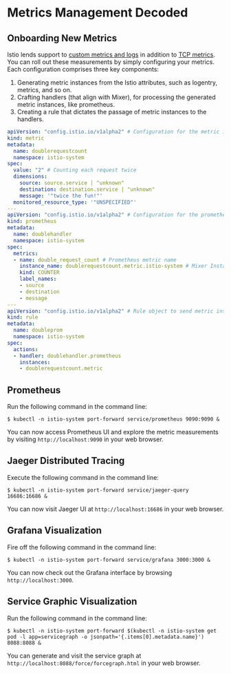 # Metrics Management Decoded

## Onboarding New Metrics

Istio lends support to [custom metrics and logs](https://istio.io/docs/tasks/telemetry/metrics-logs/) in addition to [TCP metrics](https://istio.io/docs/tasks/telemetry/tcp-metrics/). You can roll out these measurements by simply configuring your metrics. Each configuration comprises three key components:

1. Generating metric instances from the Istio attributes, such as logentry, metrics, and so on.
2. Crafting handlers (that align with Mixer), for processing the generated metric instances, like prometheus.
3. Creating a rule that dictates the passage of metric instances to the handlers.

```yaml
apiVersion: "config.istio.io/v1alpha2" # Configuration for the metric instance
kind: metric
metadata:
  name: doublerequestcount
  namespace: istio-system
spec:
  value: "2" # Counting each request twice
  dimensions:
    source: source.service | "unknown"
    destination: destination.service | "unknown"
    message: '"twice the fun!"'
  monitored_resource_type: '"UNSPECIFIED"'
---
apiVersion: "config.istio.io/v1alpha2" # Configuration for the prometheus handler
kind: prometheus
metadata:
  name: doublehandler
  namespace: istio-system
spec:
  metrics:
  - name: double_request_count # Prometheus metric name
    instance_name: doublerequestcount.metric.istio-system # Mixer Instance name (Fully Qualified Name)
    kind: COUNTER
    label_names:
    - source
    - destination
    - message
---
apiVersion: "config.istio.io/v1alpha2" # Rule object to send metric instance to prometheus handler
kind: rule
metadata:
  name: doubleprom
  namespace: istio-system
spec:
  actions:
  - handler: doublehandler.prometheus
    instances:
    - doublerequestcount.metric
```

## Prometheus

Run the following command in the command line:

```text
$ kubectl -n istio-system port-forward service/prometheus 9090:9090 &
```

You can now access Prometheus UI and explore the metric measurements by visiting `http://localhost:9090` in your web browser.

## Jaeger Distributed Tracing

Execute the following command in the command line:

```text
$ kubectl -n istio-system port-forward service/jaeger-query 16686:16686 &
```

You can now visit Jaeger UI at `http://localhost:16686` in your web browser.

## Grafana Visualization

Fire off the following command in the command line:

```text
$ kubectl -n istio-system port-forward service/grafana 3000:3000 &
```

You can now check out the Grafana interface by browsing `http://localhost:3000`.

## Service Graphic Visualization

Run the following command in the command line:

```text
$ kubectl -n istio-system port-forward $(kubectl -n istio-system get pod -l app=servicegraph -o jsonpath='{.items[0].metadata.name}') 8088:8088 &
```

You can generate and visit the service graph at `http://localhost:8088/force/forcegraph.html` in your web browser.